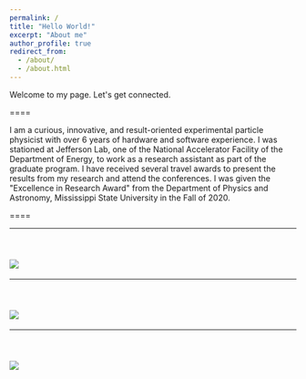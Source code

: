 ```yaml
---
permalink: /
title: "Hello World!"
excerpt: "About me"
author_profile: true
redirect_from: 
  - /about/
  - /about.html
---
```


Welcome to my page. Let's get connected.

====

I am a curious, innovative, and result-oriented experimental particle physicist with over 6 years of hardware and software experience. I was stationed at Jefferson Lab, one of the National Accelerator Facility of the Department of Energy, to work as a research assistant as part of the graduate program. I have received several travel awards to present the results from my research and attend the conferences. I was given the "Excellence in Research Award" from the Department of Physics and Astronomy, Mississippi State University in the Fall of 2020.

====

---
<br/><img src='/images/grad1.jpg'>
---

---
<br/><img src='/images/grad2.JPG'>
---

---
<br/><img src='/images/grad3.jpg'>
---
